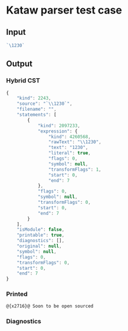 # Kataw parser test case

## Input

`````js
`\1230`
`````

## Output

### Hybrid CST

```javascript
{
    "kind": 2243,
    "source": "`\\1230`",
    "filename": "",
    "statements": [
        {
            "kind": 2097233,
            "expression": {
                "kind": 4260568,
                "rawText": "\\1230",
                "text": "1230",
                "literal": true,
                "flags": 0,
                "symbol": null,
                "transformFlags": 1,
                "start": 0,
                "end": 7
            },
            "flags": 0,
            "symbol": null,
            "transformFlags": 0,
            "start": 0,
            "end": 7
        }
    ],
    "isModule": false,
    "printable": true,
    "diagnostics": [],
    "original": null,
    "symbol": null,
    "flags": 0,
    "transformFlags": 0,
    "start": 0,
    "end": 7
}
```

### Printed

```javascript
@{x2716}@ Soon to be open sourced
```

### Diagnostics

```javascript

```

